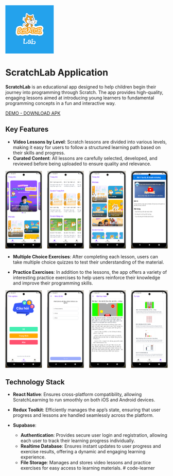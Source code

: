 <img src="https://github.com/tuanna-kite/ScratchLab/blob/main/demo/scratch-logo.png?raw=true" width="150" height="150">

# **ScratchLab Application**

**ScratchLab** is an educational app designed to help children begin their journey into programming through Scratch. The app provides high-quality, engaging lessons aimed at introducing young learners to fundamental programming concepts in a fun and interactive way.

[DEMO - DOWNLOAD APK](https://drive.google.com/drive/u/0/folders/11kUedeW-GBotYD7ht_fPh9DnekzgDrm8)

## Key Features

- **Video Lessons by Level**: Scratch lessons are divided into various levels, making it easy for users to follow a structured learning path based on their skills and progress.
- **Curated Content**: All lessons are carefully selected, developed, and reviewed before being uploaded to ensure quality and relevance.

![DEMO1](https://github.com/tuanna-kite/ScratchLab/blob/main/demo/demo1.png?raw=true)

- **Multiple Choice Exercises**: After completing each lesson, users can take multiple choice quizzes to test their understanding of the material.

- **Practice Exercises**: In addition to the lessons, the app offers a variety of interesting practice exercises to help users reinforce their knowledge and improve their programming skills.

![DEMO2](https://github.com/tuanna-kite/ScratchLab/blob/main/demo/demo2.png?raw=true)

## Technology Stack

- **React Native**: Ensures cross-platform compatibility, allowing ScratchLearning to run smoothly on both iOS and Android devices.

- **Redux Toolkit**: Efficiently manages the app’s state, ensuring that user progress and lessons are handled seamlessly across the platform.

- **Supabase**:
  - **Authentication**: Provides secure user login and registration, allowing each user to track their learning progress individually.
  - **Realtime Database**: Ensures instant updates to user progress and exercise results, offering a dynamic and engaging learning experience.
  - **File Storage**: Manages and stores video lessons and practice exercises for easy access to learning materials.
#   c o d e - l e a r n e r 
 
 